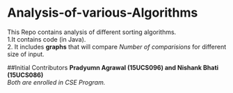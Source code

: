 # Analysis-of-various-Algorithms

This Repo contains analysis of different sorting algorithms.<br />
1.It contains code (in Java). <br />
2. It includes **graphs** that will compare *Number of comparisions* for different size of input. <br />

##Initial Contributors
 **Pradyumn Agrawal (15UCS096) and Nishank Bhati (15UCS086)** <br />
*Both are enrolled in CSE Program.*
